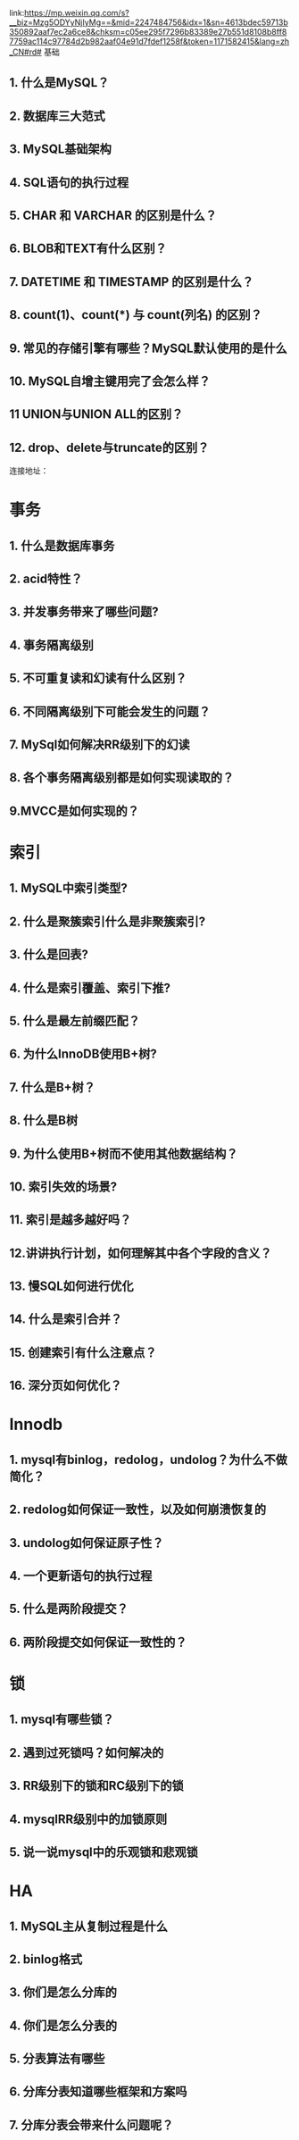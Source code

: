 
link:https://mp.weixin.qq.com/s?__biz=Mzg5ODYyNjIyMg==&mid=2247484756&idx=1&sn=4613bdec59713b350892aaf7ec2a6ce8&chksm=c05ee295f7296b83389e27b551d8108b8ff87759ac114c97784d2b982aaf04e91d7fdef1258f&token=1171582415&lang=zh_CN#rd# 基础

## 1. 什么是MySQL？


## 2. 数据库三大范式


## 3. MySQL基础架构


## 4. SQL语句的执行过程


## 5. CHAR 和 VARCHAR 的区别是什么？


## 6. BLOB和TEXT有什么区别？


## 7. DATETIME 和 TIMESTAMP 的区别是什么？


## 8. count(1)、count(*) 与 count(列名) 的区别？

## 9. 常见的存储引擎有哪些？MySQL默认使用的是什么


## 10. MySQL自增主键用完了会怎么样？

## 11 UNION与UNION ALL的区别？


## 12. drop、delete与truncate的区别？


连接地址：


# 事务

## 1. 什么是数据库事务



## 2. acid特性？



## 3. 并发事务带来了哪些问题?


## 4. 事务隔离级别


## 5. 不可重复读和幻读有什么区别？

## 6. 不同隔离级别下可能会发生的问题？


## 7. MySql如何解决RR级别下的幻读

## 8. 各个事务隔离级别都是如何实现读取的？

## 9.MVCC是如何实现的？


# 索引

## 1. MySQL中索引类型?


## 2. 什么是聚簇索引什么是非聚簇索引?

## 3. 什么是回表?

## 4. 什么是索引覆盖、索引下推?


## 5. 什么是最左前缀匹配？


## 6. 为什么InnoDB使用B+树?



## 7. 什么是B+树？

## 8. 什么是B树

## 9. 为什么使用B+树而不使用其他数据结构？

## 10. 索引失效的场景?

## 11. 索引是越多越好吗？


## 12.讲讲执行计划，如何理解其中各个字段的含义？

## 13. 慢SQL如何进行优化


## 14. 什么是索引合并？

## 15. 创建索引有什么注意点？



## 16. 深分页如何优化？



# Innodb

## 1. mysql有binlog，redolog，undolog？为什么不做简化？

## 2. redolog如何保证一致性，以及如何崩溃恢复的

## 3. undolog如何保证原子性？


## 4. 一个更新语句的执行过程

## 5. 什么是两阶段提交？

## 6. 两阶段提交如何保证一致性的？




# 锁

## 1. mysql有哪些锁？

## 2. 遇到过死锁吗？如何解决的


## 3. RR级别下的锁和RC级别下的锁



## 4. mysqlRR级别中的加锁原则
## 5. 说一说mysql中的乐观锁和悲观锁


# HA

## 1. MySQL主从复制过程是什么

## 2. binlog格式

## 3. 你们是怎么分库的

## 4. 你们是怎么分表的

## 5. 分表算法有哪些

## 6. 分库分表知道哪些框架和方案吗

## 7. 分库分表会带来什么问题呢？